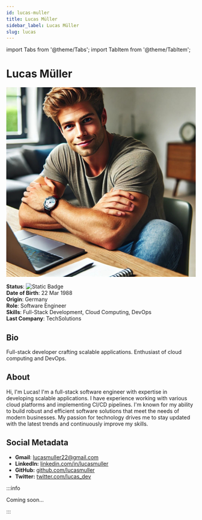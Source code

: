 ```yaml
---
id: lucas-muller
title: Lucas Müller
sidebar_label: Lucas Müller
slug: lucas
---
```


import Tabs from '@theme/Tabs';
import TabItem from '@theme/TabItem';

# Lucas Müller

<Tabs>
<TabItem value="overview" label="Overview" default>

<img src="/img/lucas-muller.jpeg" class="avatar__photo avatar__photo--xl margin-bottom--md" />

**Status**: ![Static Badge](https://img.shields.io/badge/Not%20Ready-no?color=ff0000)  
**Date of Birth**: 22 Mar 1988  
**Origin**: Germany  
**Role**: Software Engineer  
**Skills**: Full-Stack Development, Cloud Computing, DevOps  
**Last Company**: TechSolutions

## Bio

Full-stack developer crafting scalable applications. Enthusiast of cloud computing and DevOps.

## About

Hi, I'm Lucas! I'm a full-stack software engineer with expertise in developing scalable applications. I have experience working with various cloud platforms and implementing CI/CD pipelines. I'm known for my ability to build robust and efficient software solutions that meet the needs of modern businesses. My passion for technology drives me to stay updated with the latest trends and continuously improve my skills.

## Social Metadata

- **Gmail**: lucasmuller22@gmail.com
- **LinkedIn:** [linkedin.com/in/lucasmuller](https://linkedin.com/in/lucasmuller)
- **GitHub:** [github.com/lucasmuller](https://github.com/lucasmuller)
- **Twitter:** [twitter.com/lucas_dev](https://twitter.com/lucas_dev)

</TabItem>

<TabItem value="chat" label="Chat" default>

:::info

Coming soon...

:::

</TabItem>
</Tabs>
